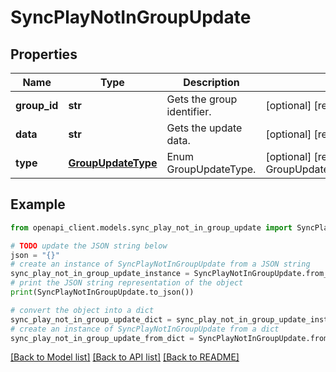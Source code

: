 # SyncPlayNotInGroupUpdate


## Properties

Name | Type | Description | Notes
------------ | ------------- | ------------- | -------------
**group_id** | **str** | Gets the group identifier. | [optional] [readonly] 
**data** | **str** | Gets the update data. | [optional] [readonly] 
**type** | [**GroupUpdateType**](GroupUpdateType.md) | Enum GroupUpdateType. | [optional] [readonly] [default to GroupUpdateType.NOTINGROUP]

## Example

```python
from openapi_client.models.sync_play_not_in_group_update import SyncPlayNotInGroupUpdate

# TODO update the JSON string below
json = "{}"
# create an instance of SyncPlayNotInGroupUpdate from a JSON string
sync_play_not_in_group_update_instance = SyncPlayNotInGroupUpdate.from_json(json)
# print the JSON string representation of the object
print(SyncPlayNotInGroupUpdate.to_json())

# convert the object into a dict
sync_play_not_in_group_update_dict = sync_play_not_in_group_update_instance.to_dict()
# create an instance of SyncPlayNotInGroupUpdate from a dict
sync_play_not_in_group_update_from_dict = SyncPlayNotInGroupUpdate.from_dict(sync_play_not_in_group_update_dict)
```
[[Back to Model list]](../README.md#documentation-for-models) [[Back to API list]](../README.md#documentation-for-api-endpoints) [[Back to README]](../README.md)


